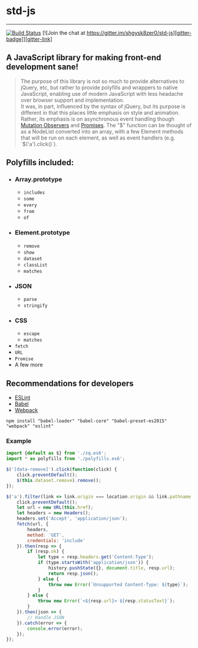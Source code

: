 [build-status]: https://travis-ci.org/shgysk8zer0/std-js.svg?branch=master
[travis-ci]: https://travis-ci.org/shgysk8zer0/std-js
[gitter-badge]: https://badges.gitter.im/shgysk8zer0/std-js.svg
[gitter-link]: https://gitter.im/shgysk8zer0/std-js?utm_source=badge&utm_medium=badge&utm_campaign=pr-badge&utm_content=badge
[promises]: https://developer.mozilla.org/en-US/docs/Mozilla/JavaScript_code_modules/Promise.jsm/Promise
[mutations]: https://developer.mozilla.org/en-US/docs/Web/API/MutationObserver
# std-js
- - -
[![Build Status][build-status]][travis-ci] [![Join the chat at https://gitter.im/shgysk8zer0/std-js][gitter-badge]][gitter-link]
## A JavaScript library for making front-end development sane!

> The purpose of this library is not so much to provide alternatives to jQuery, etc, but rather to provide polyfills and wrappers to native JavaScript, enabling use of modern JavaScript with less headache over browser support and implementation.  
It was, in part, influenced by the syntax of jQuery, but its purpose is different in that this places little emphasis on style and animation. Rather, its emphasis is on asynchronous event handling though [Mutation Observers][mutations] and [Promises][promises].
The "$" function can be thought of as a NodeList converted into an array, with a few Element methods that will be run on each element, as well as event handlers (e.g. `$('a').click()`).

## Polyfills included:
- ### Array.prototype
  - `includes`
  - `some`
  - `every`
  - `from`
  - `of`
- ### Element.prototype
  - `remove`
  - `show`
  - `dataset`
  - `classList`
  - `matches`
- ### JSON
  - `parse`
  - `stringify`
- ### CSS
  - `escape`
  - `matches`
- `fetch`
- `URL`
- `Promise`
- A few more

## Recommendations for developers
- [ESLint](http://eslint.org/)
- [Babel](http://babeljs.io/)
- [Webpack](https://webpack.github.io/)

`npm install "babel-loader" "babel-core" "babel-preset-es2015" "webpack" "eslint"`

### Example
```js
import {default as $} from './zq.es6';
import * as polyfills from './polyfills.es6';

$('[data-remove]').click(function(click) {
	click.preventDefault();
	$(this.dataset.remove).remove();
});

$('a').filter(link => link.origin === location.origin && link.pathname !== location.pathname).click(function(click) => {
	click.preventDefault();
	let url = new URL(this.href);
	let headers = new Headers();
	headers.set('Accept', 'application/json');
	fetch(url, {
		headers,
		method: 'GET',
		credentials: 'include'
	}).then(resp => {
		if (resp.ok) {
			let type = resp.headers.get('Content-Type');
			if (type.startsWith('application/json')) {
				history.pushState({}, document.title, resp.url);
				return resp.json();
			} else {
				throw new Error(`Unsupported Content-Type: ${type}`);
			}
		} else {
			throw new Error(`<${resp.url}> ${resp.statusText}`);
		}
	}).then(json => {
		// Handle JSON
	}).catch(error => {
		console.error(error);
	});
});
```
